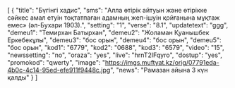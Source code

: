 [
  {
    "title": "Бүгінгі хадис",
    "sms": "Алла өтірік айтуын және өтірікке сәйкес амал етуін тоқтатпаған адамның жеп-ішуін қойғанына мұқтаж емес» (әл-Бухари 1903).",
    "setting": "1",
    "verse": "8.1",
    "updatetext": "ggg",
    "demeu1": "Темирхан Батырхан",
    "demeu2": "Жоламан Қуанышбек Еркебекұлы",
    "demeu3": "бос орын",
    "demeu4": "бос орын",
    "demeu5": "бос орын",
    "kod1": "6779",
    "kod2": "0688",
    "kod3": "6579",
    "video": "15",
    "newssetting": "no",
    "oraza": "yes",
    "live": "hrnT2IFqyro",
    "dostup": "yes",
    "promokod": "qwerty",
    "image": "https://imgs.muftyat.kz/orig/07791eda-4b0c-4c14-95ed-efe911f9448c.jpg",
    "news": "Рамазан айына 3 күн қалды"
  }
]
